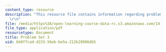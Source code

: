 ```yaml
---
content_type: resource
description: "This resource file contains information regarding problem set 3.\r\n\
  \r\n"
file: /media/https%3A/open-learning-course-data-rc.s3.amazonaws.com/14-11-insights-from-game-theory-into-social-behavior-fall-2013/bb0ffcadd23356ebbe5a212b28906db5_MIT14_11F13_Prob_set_3.pdf
file_type: application/pdf
resourcetype: Document
title: Problem Set 3
uid: bb0ffcad-d233-56eb-be5a-212b28906db5
---
```

